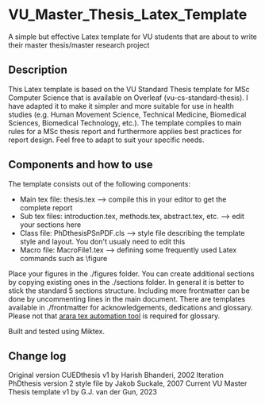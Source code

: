 # VU_Master_Thesis_Latex_Template
A simple but effective Latex template for VU students that are about to write their master thesis/master research project 

## Description
This Latex template is based on the VU Standard Thesis template for MSc Computer Science that is available on Overleaf (vu-cs-standard-thesis). I have adapted it to make it simpler and more suitable for use in health studies (e.g. Human Movement Science, Technical Medicine, Biomedical Sciences,  Biomedical Technology, etc.).
The template complies to main rules for a MSc thesis report and furthermore applies best practices for report design. Feel free to adapt to suit your specific needs.

## Components and how to use
The template consists out of the following components:

* Main tex file: thesis.tex --> compile this in your editor to get the complete report
* Sub tex files: introduction.tex, methods.tex, abstract.tex, etc. --> edit your sections here
* Class file: PhDthesisPSnPDF.cls --> style file describing the template style and layout. You don't usualy need to edit this
* Macro file: MacroFile1.tex --> defining some frequently used Latex commands such as \figure
  
Place your figures in the ./figures folder. You can create additional sections by copying existing ones in the ./sections folder. In general it is better to stick the standard 5 sections structure. Including more frontmatter can be done by uncommenting lines in the main document. There are templates available in ./frontmatter for acknowledgements, dedications and glossary. Please not that [arara tex automation tool](https://github.com/islandoftex/arara) is required for glossary.

Built and tested using Miktex.

## Change log
Original version CUEDthesis v1 by Harish Bhanderi, 2002
Iteration PhDthesis version 2 style file by Jakob Suckale, 2007
Current VU Master Thesis template v1 by G.J. van der Gun, 2023
